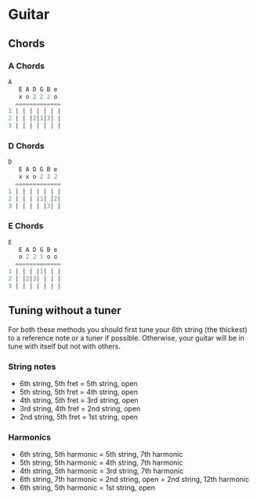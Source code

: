 # Guitar

## Chords

### A Chords

```sql
A
   E A D G B e
   x o 2 2 2 o
  =============
1 | | | | | | |
2 | | |2|1|3| |
3 | | | | | | |
```

### D Chords

```sql
D
   E A D G B e
   x x o 2 3 2
  =============
1 | | | | | | |
2 | | | |1| |2|
3 | | | | |3| |
```

### E Chords

```sql
E
   E A D G B e
   o 2 2 1 o o
  =============
1 | | | |1| | |
2 | |2|3| | | |
3 | | | | | | |
```

## Tuning without a tuner

For both these methods you should first tune your 6th string (the thickest) to a reference note or a tuner if possible.
Otherwise, your guitar will be in tune with itself but not with others.

### String notes

- 6th string, 5th fret = 5th string, open
- 5th string, 5th fret = 4th string, open
- 4th string, 5th fret = 3rd string, open
- 3rd string, 4th fret = 2nd string, open
- 2nd string, 5th fret = 1st string, open

### Harmonics

- 6th string, 5th harmonic = 5th string, 7th harmonic
- 5th string, 5th harmonic = 4th string, 7th harmonic
- 4th string, 5th harmonic = 3rd string, 7th harmonic
- 6th string, 7th harmonic = 2nd string, open = 2nd string, 12th harmonic
- 6th string, 5th harmonic = 1st string, open
